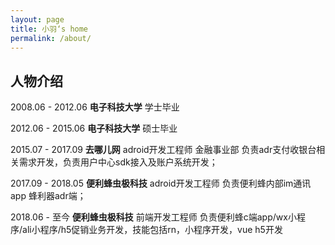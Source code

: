 ```yaml
---
layout: page
title: 小羽‘s home
permalink: /about/
---
```


## 人物介绍
2008.06 - 2012.06 **电子科技大学**  学士毕业

2012.06 - 2015.06 **电子科技大学** 硕士毕业


2015.07 - 2017.09 **去哪儿网**  adroid开发工程师 金融事业部 负责adr支付收银台相关需求开发，负责用户中心sdk接入及账户系统开发；

2017.09 - 2018.05 **便利蜂虫极科技**  adroid开发工程师 负责便利蜂内部im通讯app 蜂利器adr端；

2018.06 - 至今 **便利蜂虫极科技** 前端开发工程师  负责便利蜂c端app/wx小程序/ali小程序/h5促销业务开发，技能包括rn，小程序开发，vue h5开发
